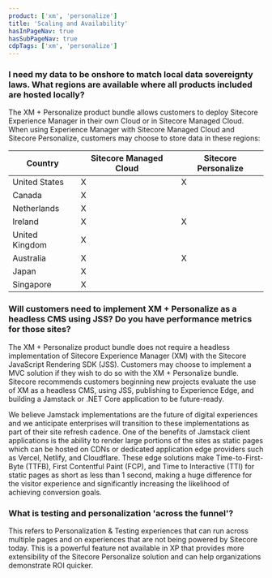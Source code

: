 ```yaml
---
product: ['xm', 'personalize']
title: 'Scaling and Availability'
hasInPageNav: true
hasSubPageNav: true
cdpTags: ['xm', 'personalize']
---
```


### I need my data to be onshore to match local data sovereignty laws. What regions are available where all products included are hosted locally?

The XM + Personalize product bundle allows customers to deploy Sitecore Experience Manager in their own Cloud or in Sitecore Managed Cloud. When using Experience Manager with Sitecore Managed Cloud and Sitecore Personalize, customers may choose to store data in these regions:

| Country        | Sitecore Managed Cloud | Sitecore Personalize |
| -------------- | ---------------------- | -------------------- |
| United States  | X                      | X                    |
| Canada         | X                      |                      |
| Netherlands    | X                      |                      |
| Ireland        | X                      | X                    |
| United Kingdom | X                      |                      |
| Australia      | X                      | X                    |
| Japan          | X                      |                      |
| Singapore      | X                      |                      |

### Will customers need to implement XM + Personalize as a headless CMS using JSS? Do you have performance metrics for those sites?

The XM + Personalize product bundle does not require a headless implementation of Sitecore Experience Manager (XM) with the Sitecore JavaScript Rendering SDK (JSS). Customers may choose to implement a MVC solution if they wish to do so with the XM + Personalize bundle. Sitecore recommends customers beginning new projects evaluate the use of XM as a headless CMS, using JSS, publishing to Experience Edge, and building a Jamstack or .NET Core application to be future-ready.

We believe Jamstack implementations are the future of digital experiences and we anticipate enterprises will transition to these implementations as part of their site refresh cadence. One of the benefits of Jamstack client applications is the ability to render large portions of the sites as static pages which can be hosted on CDNs or dedicated application edge providers such as Vercel, Netlify, and Cloudflare. These edge solutions make Time-to-First-Byte (TTFB), First Contentful Paint (FCP), and Time to Interactive (TTI) for static pages as short as less than 1 second, making a huge difference for the visitor experience and significantly increasing the likelihood of achieving conversion goals.

### What is testing and personalization &#39;across the funnel&#39;?

This refers to Personalization &amp; Testing experiences that can run across multiple pages and on experiences that are not being powered by Sitecore today. This is a powerful feature not available in XP that provides more extensibility of the Sitecore Personalize solution and can help organizations demonstrate ROI quicker.

